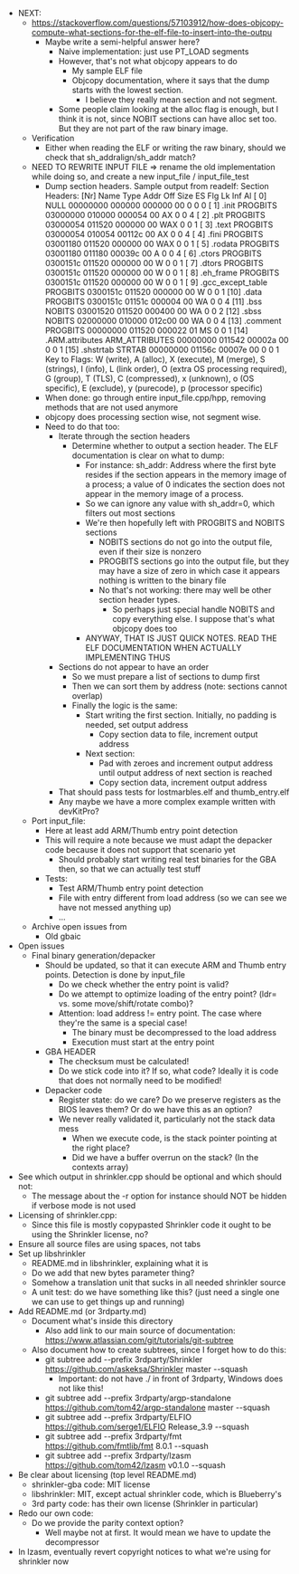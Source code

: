 * NEXT:
  * https://stackoverflow.com/questions/57103912/how-does-objcopy-compute-what-sections-for-the-elf-file-to-insert-into-the-outpu
    * Maybe write a semi-helpful answer here?
      * Naive implementation: just use PT_LOAD segments
      * However, that's not what objcopy appears to do
        * My sample ELF file
        * Objcopy documentation, where it says that the dump starts with the lowest section.
          * I believe they really mean section and not segment.
      * Some people claim looking at the alloc flag is enough, but I think it is not,
        since NOBIT sections can have alloc set too. But they are not part of the raw binary image.
  * Verification
    * Either when reading the ELF or writing the raw binary, should we check that sh_addralign/sh_addr match?
  * NEED TO REWRITE INPUT FILE => rename the old implementation while doing so, and create a new input_file / input_file_test
    * Dump section headers. Sample output from readelf:
        Section Headers:
          [Nr] Name              Type            Addr     Off    Size   ES Flg Lk Inf Al
          [ 0]                   NULL            00000000 000000 000000 00      0   0  0
          [ 1] .init             PROGBITS        03000000 010000 000054 00  AX  0   0  4
          [ 2] .plt              PROGBITS        03000054 011520 000000 00 WAX  0   0  1
          [ 3] .text             PROGBITS        03000054 010054 00112c 00  AX  0   0  4
          [ 4] .fini             PROGBITS        03001180 011520 000000 00 WAX  0   0  1
          [ 5] .rodata           PROGBITS        03001180 011180 00039c 00   A  0   0  4
          [ 6] .ctors            PROGBITS        0300151c 011520 000000 00   W  0   0  1
          [ 7] .dtors            PROGBITS        0300151c 011520 000000 00   W  0   0  1
          [ 8] .eh_frame         PROGBITS        0300151c 011520 000000 00   W  0   0  1
          [ 9] .gcc_except_table PROGBITS        0300151c 011520 000000 00   W  0   0  1
          [10] .data             PROGBITS        0300151c 01151c 000004 00  WA  0   0  4
          [11] .bss              NOBITS          03001520 011520 000400 00  WA  0   0  2
          [12] .sbss             NOBITS          02000000 010000 012c00 00  WA  0   0  4
          [13] .comment          PROGBITS        00000000 011520 000022 01  MS  0   0  1
          [14] .ARM.attributes   ARM_ATTRIBUTES  00000000 011542 00002a 00      0   0  1
          [15] .shstrtab         STRTAB          00000000 01156c 00007e 00      0   0  1
        Key to Flags:
          W (write), A (alloc), X (execute), M (merge), S (strings), I (info),
          L (link order), O (extra OS processing required), G (group), T (TLS),
          C (compressed), x (unknown), o (OS specific), E (exclude),
          y (purecode), p (processor specific)
    * When done: go through entire input_file.cpp/hpp, removing methods that are not used anymore
    * objcopy does processing section wise, not segment wise.
    * Need to do that too:
      * Iterate through the section headers
        * Determine whether to output a section header. The ELF documentation is clear on what to dump:
          * For instance: sh_addr: Address where the first byte resides if the section appears in the memory image of a process;
                          a value of 0 indicates the section does not appear in the memory image of a process.
          * So we can ignore any value with sh_addr=0, which filters out most sections
          * We're then hopefully left with PROGBITS and NOBITS sections
            * NOBITS sections do not go into the output file, even if their size is nonzero
            * PROGBITS sections go into the output file, but they may have a size of zero in which case it appears nothing is written to the binary file
            * No that's not working: there may well be other section header types.
              * So perhaps just special handle NOBITS and copy everything else. I suppose that's what objcopy does too
          * ANYWAY, THAT IS JUST QUICK NOTES. READ THE ELF DOCUMENTATION WHEN ACTUALLY IMPLEMENTING THUS
      * Sections do not appear to have an order
        * So we must prepare a list of sections to dump first
        * Then we can sort them by address (note: sections cannot overlap)
        * Finally the logic is the same:
          * Start writing the first section. Initially, no padding is needed, set output address
            * Copy section data to file, increment output address
          * Next section:
            * Pad with zeroes and increment output address until output address of next section is reached
            * Copy section data, increment output address
      * That should pass tests for lostmarbles.elf and thumb_entry.elf
      * Any maybe we have a more complex example written with devKitPro?
  * Port input_file:
    * Here at least add ARM/Thumb entry point detection
    * This will require a note because we must adapt the depacker code because it does not support that scenario yet
      * Should probably start writing real test binaries for the GBA then, so that we can actually test stuff
    * Tests:
      * Test ARM/Thumb entry point detection
      * File with entry different from load address (so we can see we have not messed anything up)
      * ...
  * Archive open issues from
    * Old gbaic
* Open issues
  * Final binary generation/depacker
    * Should be updated, so that it can execute ARM and Thumb entry points. Detection is done by input_file
      * Do we check whether the entry point is valid?
      * Do we attempt to optimize loading of the entry point? (ldr= vs. some move/shift/rotate combo)?
      * Attention: load address != entry point. The case where they're the same is a special case!
        * The binary must be decompressed to the load address
        * Execution must start at the entry point
    * GBA HEADER
      * The checksum must be calculated!
      * Do we stick code into it? If so, what code? Ideally it is code that does not normally need to be modified!
    * Depacker code
      * Register state: do we care? Do we preserve registers as the BIOS leaves them? Or do we have this as an option?
      * We never really validated it, particularly not the stack data mess
        * When we execute code, is the stack pointer pointing at the right place?
        * Did we have a buffer overrun on the stack? (In the contexts array)
* See which output in shrinkler.cpp should be optional and which should not:
  * The message about the -r option for instance should NOT be hidden if verbose mode is not used
* Licensing of shrinkler.cpp:
  * Since this file is mostly copypasted Shrinkler code it ought to be using the Shrinkler license, no?
* Ensure all source files are using spaces, not tabs
* Set up libshrinkler
  * README.md in libshrinkler, explaining what it is
  * Do we add that new bytes parameter thing?
  * Somehow a translation unit that sucks in all needed shrinkler source
  * A unit test: do we have something like this? (just need a single one we can use to get things up and running)
* Add README.md (or 3rdparty.md)
  * Document what's inside this directory
    * Also add link to our main source of documentation: https://www.atlassian.com/git/tutorials/git-subtree
  * Also document how to create subtrees, since I forget how to do this:
    * git subtree add --prefix 3rdparty/Shrinkler https://github.com/askeksa/Shrinkler master --squash
      * Important: do not have ./ in front of 3rdparty, Windows does not like this!
    * git subtree add --prefix 3rdparty/argp-standalone https://github.com/tom42/argp-standalone master --squash
    * git subtree add --prefix 3rdparty/ELFIO https://github.com/serge1/ELFIO Release_3.9 --squash
    * git subtree add --prefix 3rdparty/fmt https://github.com/fmtlib/fmt 8.0.1 --squash
    * git subtree add --prefix 3rdparty/lzasm https://github.com/tom42/lzasm v0.1.0 --squash
* Be clear about licensing (top level README.md)
  * shrinkler-gba code: MIT license
  * libshrinkler: MIT, except actual shrinkler code, which is Blueberry's
  * 3rd party code: has their own license (Shrinkler in particular)
* Redo our own code:
  * Do we provide the parity context option?
    * Well maybe not at first. It would mean we have to update the decompressor
* In lzasm, eventually revert copyright notices to what we're using for shrinkler now
